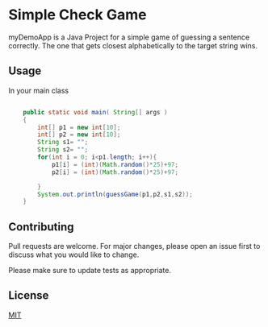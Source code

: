 # Simple Check Game

myDemoApp is a Java Project for a simple game of guessing a sentence correctly. 
The one that gets closest alphabetically to the target string wins.

## Usage
In your main class
```Java

    public static void main( String[] args )
    {
        int[] p1 = new int[10];
        int[] p2 = new int[10];
        String s1= "";
        String s2= "";
        for(int i = 0; i<p1.length; i++){
            p1[i] = (int)(Math.random()*25)+97; 
            p2[i] = (int)(Math.random()*25)+97; 

        }
        System.out.println(guessGame(p1,p2,s1,s2));
    }
```

## Contributing
Pull requests are welcome. For major changes, please open an issue first to discuss what you would like to change.

Please make sure to update tests as appropriate.

## License
[MIT](https://choosealicense.com/licenses/mit/)
